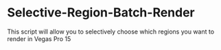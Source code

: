 # Selective-Region-Batch-Render
This script will allow you to selectively choose which regions you want to render in Vegas Pro 15
